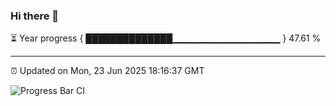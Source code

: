 ### Hi there 👋

⏳ Year progress { ██████████████▁▁▁▁▁▁▁▁▁▁▁▁▁▁▁▁ } 47.61 %

---

⏰ Updated on Mon, 23 Jun 2025 18:16:37 GMT

![Progress Bar CI](https://github.com/Shyam-Makwana/GitHub-Actions-Demo/workflows/Progress%20Bar%20CI/badge.svg)
